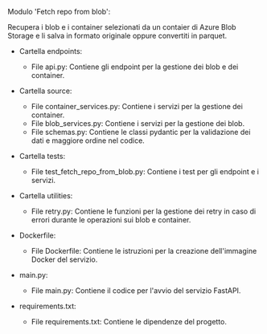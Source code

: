 Modulo 'Fetch repo from blob':

Recupera i blob e i container selezionati da un contaier di Azure Blob Storage e li salva in formato originale oppure convertiti in parquet.

- Cartella endpoints:
    - File api.py: Contiene gli endpoint per la gestione dei blob e dei container.

- Cartella source:
    - File container_services.py: Contiene i servizi per la gestione dei container.
    - File blob_services.py: Contiene i servizi per la gestione dei blob.
    - File schemas.py: Contiene le classi pydantic per la validazione dei dati e maggiore ordine nel codice.

- Cartella tests:
    - File test_fetch_repo_from_blob.py: Contiene i test per gli endpoint e i servizi.

- Cartella utilities:
    - File retry.py: Contiene le funzioni per la gestione dei retry in caso di errori durante le operazioni sui blob e container.

- Dockerfile:
    - File Dockerfile: Contiene le istruzioni per la creazione dell'immagine Docker del servizio.

- main.py:
    - File main.py: Contiene il codice per l'avvio del servizio FastAPI.

- requirements.txt:
    - File requirements.txt: Contiene le dipendenze del progetto.
        